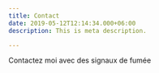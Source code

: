 ```yaml
---
title: Contact
date: 2019-05-12T12:14:34.000+06:00
description: This is meta description.

---
```

Contactez moi avec des signaux de fumée
